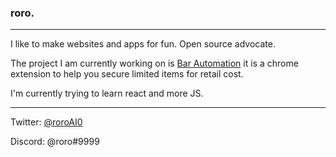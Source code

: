 ### roro.
-----------------------

I like to make websites and apps for fun. Open source advocate.

The project I am currently working on is [Bar Automation](https://barautomation.digital/) it is a chrome extension to help you secure limited items for retail cost.

I'm currently trying to learn react and more JS.

-----------------------

Twitter: [@roroAI0](https://twitter.com/roroAI0)

Discord: @roro#9999



